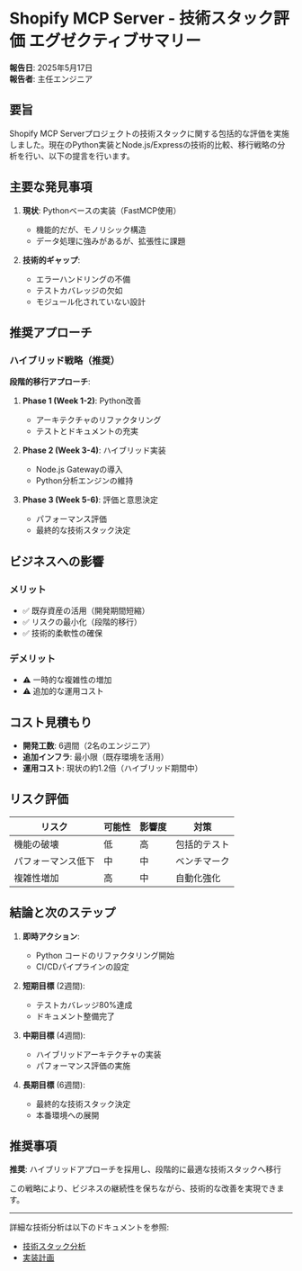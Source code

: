 # Shopify MCP Server - 技術スタック評価 エグゼクティブサマリー

**報告日**: 2025年5月17日  
**報告者**: 主任エンジニア

## 要旨

Shopify MCP Serverプロジェクトの技術スタックに関する包括的な評価を実施しました。現在のPython実装とNode.js/Expressの技術的比較、移行戦略の分析を行い、以下の提言を行います。

## 主要な発見事項

1. **現状**: Pythonベースの実装（FastMCP使用）
   - 機能的だが、モノリシック構造
   - データ処理に強みがあるが、拡張性に課題

2. **技術的ギャップ**:
   - エラーハンドリングの不備
   - テストカバレッジの欠如
   - モジュール化されていない設計

## 推奨アプローチ

### ハイブリッド戦略（推奨）

**段階的移行アプローチ**:

1. **Phase 1 (Week 1-2)**: Python改善
   - アーキテクチャのリファクタリング
   - テストとドキュメントの充実

2. **Phase 2 (Week 3-4)**: ハイブリッド実装
   - Node.js Gatewayの導入
   - Python分析エンジンの維持

3. **Phase 3 (Week 5-6)**: 評価と意思決定
   - パフォーマンス評価
   - 最終的な技術スタック決定

## ビジネスへの影響

### メリット
- ✅ 既存資産の活用（開発期間短縮）
- ✅ リスクの最小化（段階的移行）
- ✅ 技術的柔軟性の確保

### デメリット
- ⚠️ 一時的な複雑性の増加
- ⚠️ 追加的な運用コスト

## コスト見積もり

- **開発工数**: 6週間（2名のエンジニア）
- **追加インフラ**: 最小限（既存環境を活用）
- **運用コスト**: 現状の約1.2倍（ハイブリッド期間中）

## リスク評価

| リスク | 可能性 | 影響度 | 対策 |
|--------|--------|--------|------|
| 機能の破壊 | 低 | 高 | 包括的テスト |
| パフォーマンス低下 | 中 | 中 | ベンチマーク |
| 複雑性増加 | 高 | 中 | 自動化強化 |

## 結論と次のステップ

1. **即時アクション**:
   - Python コードのリファクタリング開始
   - CI/CDパイプラインの設定

2. **短期目標** (2週間):
   - テストカバレッジ80%達成
   - ドキュメント整備完了

3. **中期目標** (4週間):
   - ハイブリッドアーキテクチャの実装
   - パフォーマンス評価の実施

4. **長期目標** (6週間):
   - 最終的な技術スタック決定
   - 本番環境への展開

## 推奨事項

**推奨**: ハイブリッドアプローチを採用し、段階的に最適な技術スタックへ移行

この戦略により、ビジネスの継続性を保ちながら、技術的な改善を実現できます。

---

詳細な技術分析は以下のドキュメントを参照:
- [技術スタック分析](./TECH_STACK_ANALYSIS.md)
- [実装計画](./IMPLEMENTATION_PLAN.md)